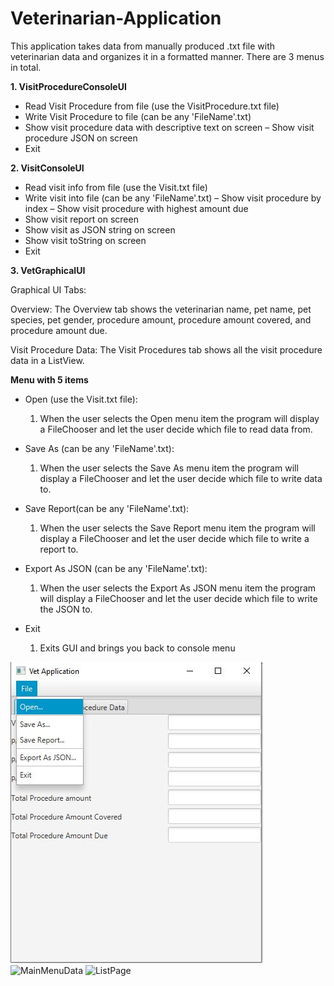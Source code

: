# Veterinarian-Application
This application takes data from manually produced .txt file with veterinarian data and organizes it in a formatted manner. There are 3 menus in total. 

**1. VisitProcedureConsoleUI**
 - Read Visit Procedure from file (use the VisitProcedure.txt file)
- Write Visit Procedure to file (can be any 'FileName'.txt)
- Show visit procedure data with descriptive text on screen
– Show visit procedure JSON on screen
- Exit
  
**2. VisitConsoleUI**

- Read visit info from file (use the Visit.txt file)
- Write visit into file (can be any 'FileName'.txt)
– Show visit procedure by index
– Show visit procedure with highest amount due
- Show visit report on screen
- Show visit as JSON string on screen
- Show visit toString on screen
- Exit
  
**3. VetGraphicalUI**

Graphical UI Tabs: 

  Overview: The Overview tab shows the veterinarian name, pet name, pet species, pet gender, procedure
            amount, procedure amount covered, and procedure amount due.
            
  Visit Procedure Data: The Visit Procedures tab shows all the visit procedure data in a ListView.
  
**Menu with 5 items**

- Open (use the Visit.txt file):
    1. When the user selects the Open menu item the program will display a FileChooser and let the user decide which file to read data from.
        
- Save As (can be any 'FileName'.txt): 
    1. When the user selects the Save As menu item the program will display a FileChooser and let the user decide which file to write data to.
        
- Save Report(can be any 'FileName'.txt):
  1. When the user selects the Save Report menu item the program will display a FileChooser and let the user decide which file to write a report to.
        
- Export As JSON (can be any 'FileName'.txt):
  1. When the user selects the Export As JSON menu item the program will display a FileChooser and let the user decide which file to write the JSON to.
  
- Exit
  1. Exits GUI and brings you back to console menu
  
![MainMenu](Images/UI.JPG)
![MainMenuData](Images/UIData.JPG)
![ListPage](Images/UIData2.JPG)
  
